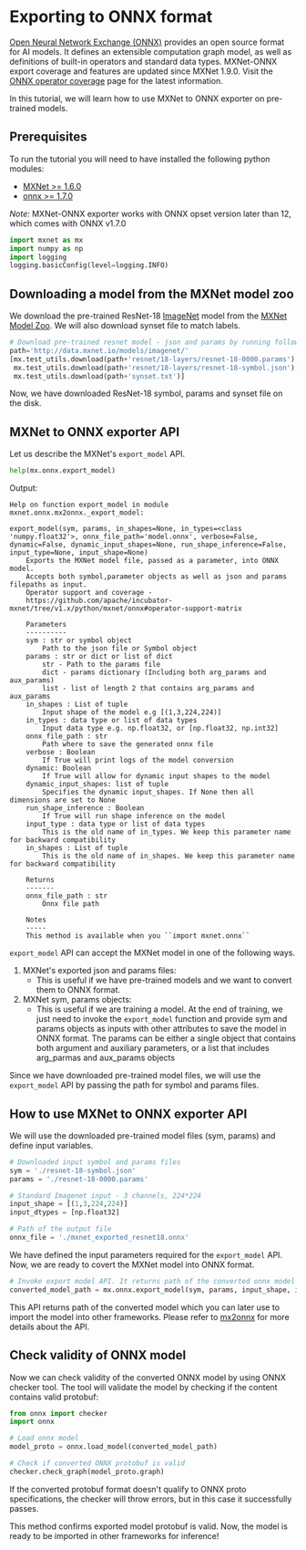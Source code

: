 <!--- Licensed to the Apache Software Foundation (ASF) under one -->
<!--- or more contributor license agreements.  See the NOTICE file -->
<!--- distributed with this work for additional information -->
<!--- regarding copyright ownership.  The ASF licenses this file -->
<!--- to you under the Apache License, Version 2.0 (the -->
<!--- "License"); you may not use this file except in compliance -->
<!--- with the License.  You may obtain a copy of the License at -->

<!---   http://www.apache.org/licenses/LICENSE-2.0 -->

<!--- Unless required by applicable law or agreed to in writing, -->
<!--- software distributed under the License is distributed on an -->
<!--- "AS IS" BASIS, WITHOUT WARRANTIES OR CONDITIONS OF ANY -->
<!--- KIND, either express or implied.  See the License for the -->
<!--- specific language governing permissions and limitations -->
<!--- under the License. -->

# Exporting to ONNX format

[Open Neural Network Exchange (ONNX)](https://github.com/onnx/onnx) provides an open source format for AI models. It defines an extensible computation graph model, as well as definitions of built-in operators and standard data types. MXNet-ONNX export coverage and features are updated since MXNet 1.9.0. Visit the [ONNX operator coverage](https://github.com/apache/incubator-mxnet/tree/v1.x/python/mxnet/onnx#operator-support-matrix) page for the latest information.

In this tutorial, we will learn how to use MXNet to ONNX exporter on pre-trained models.

## Prerequisites

To run the tutorial you will need to have installed the following python modules:
- [MXNet >= 1.6.0](/get_started)
- [onnx >= 1.7.0](https://github.com/onnx/onnx#installation)

*Note:* MXNet-ONNX exporter works with ONNX opset version later than 12, which comes with ONNX v1.7.0


```python
import mxnet as mx
import numpy as np
import logging
logging.basicConfig(level=logging.INFO)
```

## Downloading a model from the MXNet model zoo

We download the pre-trained ResNet-18 [ImageNet](http://www.image-net.org/) model from the [MXNet Model Zoo](/api/python/docs/api/gluon/model_zoo/index.html).
We will also download synset file to match labels.

```python
# Download pre-trained resnet model - json and params by running following code.
path='http://data.mxnet.io/models/imagenet/'
[mx.test_utils.download(path+'resnet/18-layers/resnet-18-0000.params'),
 mx.test_utils.download(path+'resnet/18-layers/resnet-18-symbol.json'),
 mx.test_utils.download(path+'synset.txt')]
```

Now, we have downloaded ResNet-18 symbol, params and synset file on the disk.

## MXNet to ONNX exporter API

Let us describe the MXNet's `export_model` API. 

```python
help(mx.onnx.export_model)
```

Output:

```text
Help on function export_model in module mxnet.onnx.mx2onnx._export_model:

export_model(sym, params, in_shapes=None, in_types=<class 'numpy.float32'>, onnx_file_path='model.onnx', verbose=False, dynamic=False, dynamic_input_shapes=None, run_shape_inference=False, input_type=None, input_shape=None)
    Exports the MXNet model file, passed as a parameter, into ONNX model.
    Accepts both symbol,parameter objects as well as json and params filepaths as input.
    Operator support and coverage -
    https://github.com/apache/incubator-mxnet/tree/v1.x/python/mxnet/onnx#operator-support-matrix
    
    Parameters
    ----------
    sym : str or symbol object
        Path to the json file or Symbol object
    params : str or dict or list of dict
        str - Path to the params file
        dict - params dictionary (Including both arg_params and aux_params)
        list - list of length 2 that contains arg_params and aux_params
    in_shapes : List of tuple
        Input shape of the model e.g [(1,3,224,224)]
    in_types : data type or list of data types
        Input data type e.g. np.float32, or [np.float32, np.int32]
    onnx_file_path : str
        Path where to save the generated onnx file
    verbose : Boolean
        If True will print logs of the model conversion
    dynamic: Boolean
        If True will allow for dynamic input shapes to the model
    dynamic_input_shapes: list of tuple
        Specifies the dynamic input_shapes. If None then all dimensions are set to None
    run_shape_inference : Boolean
        If True will run shape inference on the model
    input_type : data type or list of data types
        This is the old name of in_types. We keep this parameter name for backward compatibility
    in_shapes : List of tuple
        This is the old name of in_shapes. We keep this parameter name for backward compatibility
    
    Returns
    -------
    onnx_file_path : str
        Onnx file path
    
    Notes
    -----
    This method is available when you ``import mxnet.onnx``
```

`export_model` API can accept the MXNet model in one of the following ways.

1. MXNet's exported json and params files:
    * This is useful if we have pre-trained models and we want to convert them to ONNX format.
2. MXNet sym, params objects:
    * This is useful if we are training a model. At the end of training, we just need to invoke the `export_model` function and provide sym and params objects as inputs with other attributes to save the model in ONNX format. The params can be either a single object that contains both argument and auxiliary parameters, or a list that includes arg_parmas and aux_params objects


Since we have downloaded pre-trained model files, we will use the `export_model` API by passing the path for symbol and params files.

## How to use MXNet to ONNX exporter API

We will use the downloaded pre-trained model files (sym, params) and define input variables.

```python
# Downloaded input symbol and params files
sym = './resnet-18-symbol.json'
params = './resnet-18-0000.params'

# Standard Imagenet input - 3 channels, 224*224
input_shape = [(1,3,224,224)]
input_dtypes = [np.float32]

# Path of the output file
onnx_file = './mxnet_exported_resnet18.onnx'
```

We have defined the input parameters required for the `export_model` API. Now, we are ready to covert the MXNet model into ONNX format.

```python
# Invoke export model API. It returns path of the converted onnx model
converted_model_path = mx.onnx.export_model(sym, params, input_shape, input_dtypes, onnx_file)
```

This API returns path of the converted model which you can later use to import the model into other frameworks. Please refer to [mx2onnx](https://github.com/apache/incubator-mxnet/tree/v1.x/python/mxnet/onnx#apis) for more details about the API.

## Check validity of ONNX model

Now we can check validity of the converted ONNX model by using ONNX checker tool. The tool will validate the model by checking if the content contains valid protobuf:

```python
from onnx import checker
import onnx

# Load onnx model
model_proto = onnx.load_model(converted_model_path)

# Check if converted ONNX protobuf is valid
checker.check_graph(model_proto.graph)
```

If the converted protobuf format doesn't qualify to ONNX proto specifications, the checker will throw errors, but in this case it successfully passes. 

This method confirms exported model protobuf is valid. Now, the model is ready to be imported in other frameworks for inference! 
